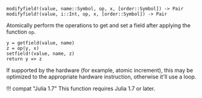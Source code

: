 ```
modifyfield!(value, name::Symbol, op, x, [order::Symbol]) -> Pair
modifyfield!(value, i::Int, op, x, [order::Symbol]) -> Pair
```

Atomically perform the operations to get and set a field after applying the function `op`.

```
y = getfield(value, name)
z = op(y, x)
setfield!(value, name, z)
return y => z
```

If supported by the hardware (for example, atomic increment), this may be optimized to the appropriate hardware instruction, otherwise it'll use a loop.

!!! compat "Julia 1.7"
    This function requires Julia 1.7 or later.

